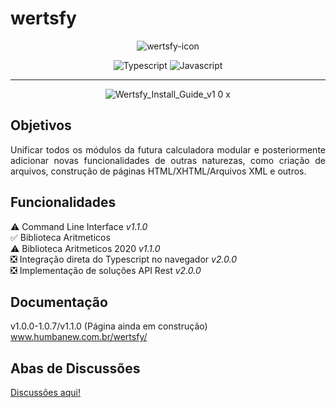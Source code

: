 # wertsfy

<div align="center"> 

  ![wertsfy-icon](https://github.com/humbanew/wertsfy/assets/59739253/5b2241c6-080a-4354-ac25-77aa63c2765e)

  ![Typescript](https://img.shields.io/badge/typescript-black.svg?style=for-the-badge&logo=typescript&logoColor=steelblue)
  ![Javascript](https://img.shields.io/badge/javascript-black.svg?style=for-the-badge&logo=javascript&logoColor=yellow)

</div>

---

<div align="center"> 
  
  ![Wertsfy_Install_Guide_v1 0 x](https://github.com/humbanew/wertsfy/assets/59739253/69c919d8-68fa-4f35-bb2a-c6bef4fbfd67)

</div>

## Objetivos 

<div align="justify">
  Unificar todos os módulos da futura calculadora modular e posteriormente adicionar novas funcionalidades de outras naturezas, como criação de arquivos, construção de páginas HTML/XHTML/Arquivos XML e outros.
</div>

## Funcionalidades

⚠️ Command Line Interface _v1.1.0_ <br>
✅ Biblioteca Aritmeticos <br>
⚠️ Biblioteca Aritmeticos 2020 _v1.1.0_ <br>
❎ Integração direta do Typescript no navegador _v2.0.0_ <br>
❎ Implementação de soluções API Rest _v2.0.0_ <br>

## Documentação

v1.0.0-1.0.7/v1.1.0 (Página ainda em construção)<br> www.humbanew.com.br/wertsfy/

## Abas de Discussões

<a href="https://github.com/humbanew/wertsfy/discussions">Discussões aqui!</a>
